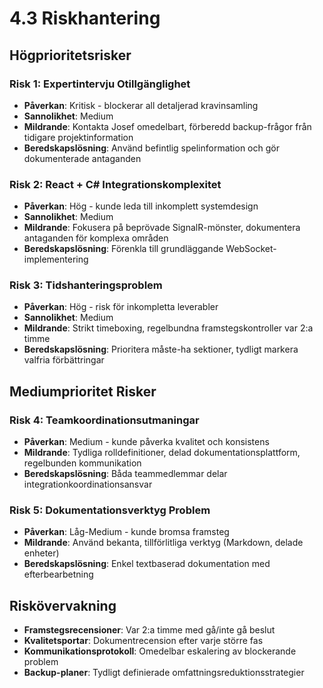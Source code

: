 # 4.3 Riskhantering

## Högprioritetsrisker

### Risk 1: Expertintervju Otillgänglighet  
- **Påverkan**: Kritisk - blockerar all detaljerad kravinsamling
- **Sannolikhet**: Medium
- **Mildrande**: Kontakta Josef omedelbart, förberedd backup-frågor från tidigare projektinformation
- **Beredskapslösning**: Använd befintlig spelinformation och gör dokumenterade antaganden

### Risk 2: React + C# Integrationskomplexitet
- **Påverkan**: Hög - kunde leda till inkomplett systemdesign
- **Sannolikhet**: Medium  
- **Mildrande**: Fokusera på beprövade SignalR-mönster, dokumentera antaganden för komplexa områden
- **Beredskapslösning**: Förenkla till grundläggande WebSocket-implementering

### Risk 3: Tidshanteringsproblem
- **Påverkan**: Hög - risk för inkompletta leverabler
- **Sannolikhet**: Medium
- **Mildrande**: Strikt timeboxing, regelbundna framstegskontroller var 2:a timme
- **Beredskapslösning**: Prioritera måste-ha sektioner, tydligt markera valfria förbättringar

## Mediumprioritet Risker

### Risk 4: Teamkoordinationsutmaningar  
- **Påverkan**: Medium - kunde påverka kvalitet och konsistens
- **Mildrande**: Tydliga rolldefinitioner, delad dokumentationsplattform, regelbunden kommunikation
- **Beredskapslösning**: Båda teammedlemmar delar integrationkoordinationsansvar

### Risk 5: Dokumentationsverktyg Problem
- **Påverkan**: Låg-Medium - kunde bromsa framsteg
- **Mildrande**: Använd bekanta, tillförlitliga verktyg (Markdown, delade enheter)
- **Beredskapslösning**: Enkel textbaserad dokumentation med efterbearbetning

## Riskövervakning
- **Framstegsrecensioner**: Var 2:a timme med gå/inte gå beslut
- **Kvalitetsportar**: Dokumentrecension efter varje större fas
- **Kommunikationsprotokoll**: Omedelbar eskalering av blockerande problem
- **Backup-planer**: Tydligt definierade omfattningsreduktionsstrategier